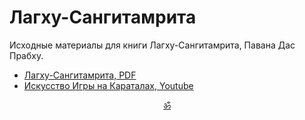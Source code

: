 # Лагху-Сангитамрита

Исходные материалы для книги Лагху-Сангитамрита, Павана Дас Прабху.

* [Лагху-Сангитамрита, PDF]()
* [Искусство Игры на Караталах, Youtube](https://www.youtube.com/channel/UChzbl35hvk_pRDAxudxkrZA/playlists?view=1&sort=dd&shelf_id=0)


<p align="center"><a href="https://github.com/krishnized">ॐ</a></p>
